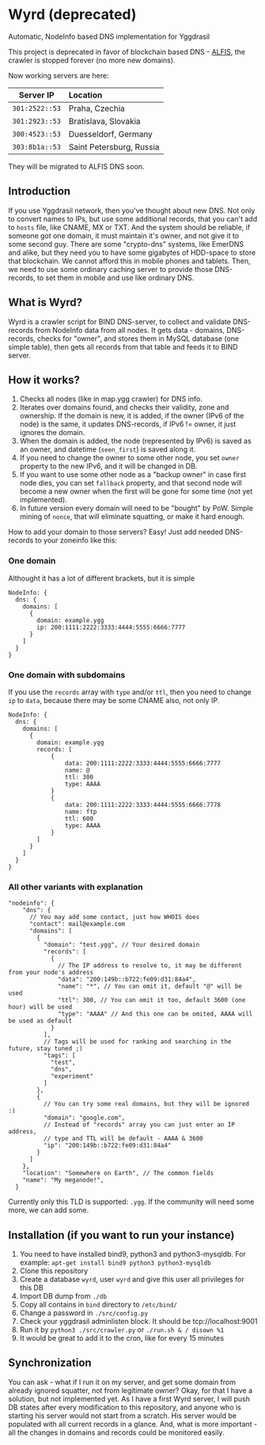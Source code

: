 # Wyrd (deprecated)
Automatic, NodeInfo based DNS implementation for Yggdrasil

This project is deprecated in favor of blockchain based DNS - [ALFIS](https://github.com/Revertron/Alfis), the crawler is stopped forever (no more new domains).


Now working servers are here:

| Server IP      | Location                  |
|:--------------:|:--------------------------|
|`301:2522::53`  | Praha, Czechia            |
|`301:2923::53`  | Bratislava, Slovakia      |
|`300:4523::53`  | Duesseldorf, Germany      |
|`303:8b1a::53`  | Saint Petersburg, Russia  |

They will be migrated to ALFIS DNS soon.


## Introduction
If you use Yggdrasil network, then you've thought about new DNS. Not only to convert names to IPs, but use some additional records, that you can't add to `hosts` file, like CNAME, MX or TXT. And the system should be reliable, if someone got one domain, it must maintain it's owner, and not give it to some second guy.
There are some "crypto-dns" systems, like EmerDNS and alike, but they need you to have some gigabytes of HDD-space to store that blockchain. We cannot afford this in mobile phones and tablets.
Then, we need to use some ordinary caching server to provide those DNS-records, to set them in mobile and use like ordinary DNS.

## What is Wyrd?
Wyrd is a crawler script for BIND DNS-server, to collect and validate DNS-records from NodeInfo data from all nodes.
It gets data - domains, DNS-records, checks for "owner", and stores them in MySQL database (one simple table), then gets all records from that table and feeds it to BIND server.

## How it works?
1. Checks all nodes (like in map.ygg crawler) for DNS info.
2. Iterates over domains found, and checks their validity, zone and ownership. If the domain is new, it is added, if the owner (IPv6 of the node) is the same, it updates DNS-records, if IPv6 != owner, it just ignores the domain.
3. When the domain is added, the node (represented by IPv6) is saved as an owner, and datetime (`seen_first`) is saved along it.
4. If you need to change the owner to some other node, you set `owner` property to the new IPv6, and it will be changed in DB.
5. If you want to use some other node as a "backup owner" in case first node dies, you can set `fallback` property, and that second node will become a new owner when the first will be gone for some time (not yet implemented).
6. In future version every domain will need to be "bought" by PoW. Simple mining of `nonce`, that will eliminate squatting, or make it hard enough.

How to add your domain to those servers? Easy! Just add needed DNS-records to your zoneinfo like this:

### One domain
Althought it has a lot of different brackets, but it is simple
```
NodeInfo: {
  dns: {
    domains: [
      {
        domain: example.ygg
        ip: 200:1111:2222:3333:4444:5555:6666:7777
      }
    ]
  }
}
```
### One domain with subdomains
If you use the `records` array with `type` and/or `ttl`, then you need to change `ip` to `data`, because there may be some CNAME also, not only IP.
```
NodeInfo: {
  dns: {
    domains: [
      {
        domain: example.ygg
        records: [
            {
                data: 200:1111:2222:3333:4444:5555:6666:7777
                name: @
                ttl: 300
                type: AAAA
            }
            {
                data: 200:1111:2222:3333:4444:5555:6666:7778
                name: ftp
                ttl: 600
                type: AAAA
            }
        ]
      }
    ]
  }
}
```
### All other variants with explanation
```
"nodeinfo": {
    "dns": {
      // You may add some contact, just how WHOIS does
      "contact": mail@example.com
      "domains": [
        {
          "domain": "test.ygg", // Your desired domain
          "records": [
            {
              // The IP address to resolve to, it may be different from your node's address
              "data": "200:149b::b722:fe09:d31:84a4",
              "name": "*", // You can omit it, default "@" will be used
              "ttl": 300, // You can omit it too, default 3600 (one hour) will be used
              "type": "AAAA" // And this one can be omited, AAAA will be used as default
            }
          ],
          // Tags will be used for ranking and searching in the future, stay tuned ;)
          "tags": [
            "test",
            "dns",
            "experiment"
          ]
        },
        {
          // You can try some real domains, but they will be ignored :)
          "domain": "google.com",
          // Instead of "records" array you can just enter an IP address,
          // type and TTL will be default - AAAA & 3600
          "ip": "200:149b::b722:fe09:d31:84a4"
        }
      ]
    },
    "location": "Somewhere on Earth", // The common fields
    "name": "My meganode!",
  }
```
Currently only this TLD is supported: `.ygg`. If the community will need some more, we can add some.

## Installation (if you want to run your instance)
1. You need to have installed bind9, python3 and python3-mysqldb. For example: `apt-get install bind9 python3 python3-mysqldb`
2. Clone this repository
3. Create a database `wyrd`, user `wyrd` and give this user all privileges for this DB
4. Import DB dump from `./db`
5. Copy all contains in `bind` directory to `/etc/bind/`
6. Change a password in `./src/config.py`
7. Check your yggdrasil adminlisten block. It should be tcp://localhost:9001
8. Run it by `python3 ./src/crawler.py` or `./run.sh & / disown %1`
9. It would be great to add it to the cron, like for every 15 minutes

## Synchronization
You can ask - what if I run it on my server, and get some domain from already ignored squatter, not from legitimate owner?
Okay, for that I have a solution, but not implemented yet. As I have a first Wyrd server, I will push DB states after every modification to this repository, and anyone who is starting his server would not start from a scratch. His server would be populated with all current records in a glance. And, what is more important - all the changes in domains and records could be monitored easily.
